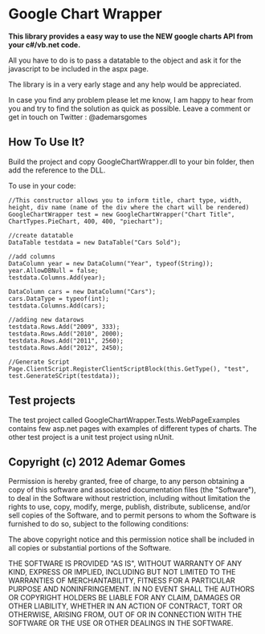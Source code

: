 Google Chart Wrapper
=========================================================================

**This library provides a easy way to use the NEW google charts API from your c#/vb.net code.**

All you have to do is to pass a datatable to the object and ask it for the javascript to be included in the aspx page.

The library is in a very early stage and any help would be appreciated.

In case you find any problem please let me know, I am happy to hear from you and try to find the solution as quick as possible. 
Leave a comment or get in touch on Twitter : @ademarsgomes

How To Use It?
------------------
Build the project and copy GoogleChartWrapper.dll to your bin folder, then add the reference to the DLL.

To use in your code:

	//This constructor allows you to inform title, chart type, width, height, div name (name of the div where the chart will be rendered)
	GoogleChartWrapper test = new GoogleChartWrapper("Chart Title", ChartTypes.PieChart, 400, 400, "piechart");

    //create datatable
    DataTable testdata = new DataTable("Cars Sold");

    //add columns
    DataColumn year = new DataColumn("Year", typeof(String));
    year.AllowDBNull = false;
    testdata.Columns.Add(year);

    DataColumn cars = new DataColumn("Cars");
    cars.DataType = typeof(int);
    testdata.Columns.Add(cars);

    //adding new datarows
    testdata.Rows.Add("2009", 333);
    testdata.Rows.Add("2010", 2000);
    testdata.Rows.Add("2011", 2560);
    testdata.Rows.Add("2012", 2450);

    //Generate Script
    Page.ClientScript.RegisterClientScriptBlock(this.GetType(), "test", test.GenerateSCript(testdata));

Test projects
------------------
The test project called GoogleChartWrapper.Tests.WebPageExamples contains few asp.net pages with examples of different types of charts.
The other test project is a unit test project using nUnit.

Copyright (c) 2012 Ademar Gomes
------------------
Permission is hereby granted, free of charge, to any person obtaining a copy of this software and associated documentation files (the "Software"), to deal in the Software without restriction, including without limitation the rights to use, copy, modify, merge, publish, distribute, sublicense, and/or sell copies of the Software, and to permit persons to whom the Software is furnished to do so, subject to the following conditions:

The above copyright notice and this permission notice shall be included in all copies or substantial portions of the Software.

THE SOFTWARE IS PROVIDED "AS IS", WITHOUT WARRANTY OF ANY KIND, EXPRESS OR IMPLIED, INCLUDING BUT NOT LIMITED TO THE WARRANTIES OF MERCHANTABILITY, FITNESS FOR A PARTICULAR PURPOSE AND NONINFRINGEMENT. IN NO EVENT SHALL THE AUTHORS OR COPYRIGHT HOLDERS BE LIABLE FOR ANY CLAIM, DAMAGES OR OTHER LIABILITY, WHETHER IN AN ACTION OF CONTRACT, TORT OR OTHERWISE, ARISING FROM, OUT OF OR IN CONNECTION WITH THE SOFTWARE OR THE USE OR OTHER DEALINGS IN THE SOFTWARE.